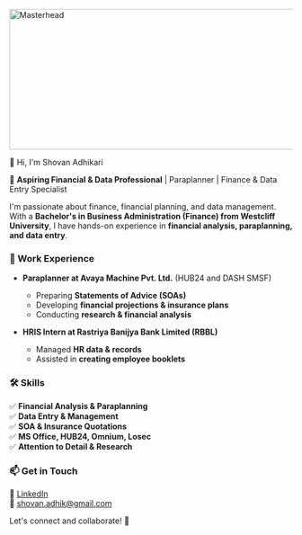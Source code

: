 <p align="centre">
  <a href="https://shovanadhikari.io">
    <img src="https://accent-technologies.com/wp-content/uploads/2021/01/BlogPage_DataPersonalization_Banner-1280x561.png" alt="Masterhead" width="1100" height="250">
  </a>
</p>
👋 Hi, I'm Shovan Adhikari

🚀 **Aspiring Financial & Data Professional** | Paraplanner | Finance & Data Entry Specialist  

I'm passionate about finance, financial planning, and data management. With a **Bachelor's in Business Administration (Finance) from Westcliff University**, I have hands-on experience in **financial analysis, paraplanning, and data entry**.  

### 💼 Work Experience
- **Paraplanner at Avaya Machine Pvt. Ltd.** (HUB24 and DASH SMSF)  
  - Preparing **Statements of Advice (SOAs)**  
  - Developing **financial projections & insurance plans**  
  - Conducting **research & financial analysis**  

- **HRIS Intern at Rastriya Banijya Bank Limited (RBBL)**  
  - Managed **HR data & records**  
  - Assisted in **creating employee booklets**  

### 🛠️ Skills  
✅ **Financial Analysis & Paraplanning**  
✅ **Data Entry & Management**  
✅ **SOA & Insurance Quotations**  
✅ **MS Office, HUB24, Omnium, Losec**  
✅ **Attention to Detail & Research**  

### 📫 Get in Touch  
💼 [LinkedIn](https://www.linkedin.com/in/shovan-adhikari/)  
📧 shovan.adhik@gmail.com  

Let's connect and collaborate! 🚀
